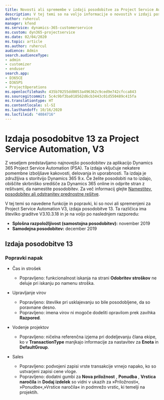 ```yaml
---
title: Novosti ali spremembe v izdaji posodobitve za Project Service Automation 13, V3
description: V tej temi so na voljo informacije o novostih v izdaji posodobitve za Project Service Automation 13, V3.
author: ruhercul
manager: kfend
ms.service: dynamics-365-customerservice
ms.custom: dyn365-projectservice
ms.date: 02/04/2020
ms.topic: article
ms.author: ruhercul
audience: Admin
search.audienceType:
- admin
- customizer
- enduser
search.app:
- D365CE
- D365PS
- ProjectOperations
ms.openlocfilehash: 435b70255dd0053a496362c9ced9e742cfcca843
ms.sourcegitcommit: 5c4c9bf3ba018562d6cb3443c01d550489c415fa
ms.translationtype: HT
ms.contentlocale: sl-SI
ms.lasthandoff: 10/16/2020
ms.locfileid: "4084716"
---
```

# <a name="project-service-automation-update-release-13-v3"></a>Izdaja posodobitve 13 za Project Service Automation, V3
Z veseljem predstavljamo najnovejšo posodobitev za aplikacijo Dynamics 365 Project Service Automation (PSA). Ta izdaja vključuje nekatere pomembne izboljšave kakovosti, delovanja in uporabnosti. Ta izdaja je združljiva s storitvijo Dynamics 365 9.x. Če želite posodobiti na to izdajo, obiščite skrbniško središče za Dynamics 365 online in odprite stran z rešitvami, da namestite posodobitev. Za več informacij glejte [Namestitev, posodobitev ali odstranitev prednostne rešitve](https://docs.microsoft.com/power-platform/admin/install-remove-preferred-solution).

V tej temi so navedene funkcije in popravki, ki so novi ali spremenjeni za Project Service Automation V3, izdaja posodobitve 13. Ta različica ima številko graditve V3.10.3.18 in je na voljo po naslednjem razporedu:

- **Splošna razpoložljivost (samostojna posodobitev):** november 2019
- **Samodejna posodobitev:** december 2019


## <a name="update-release-13"></a>Izdaja posodobitve 13 

### <a name="bug-fixes"></a>Popravki napak

- Čas in strošek

     - Popravljeno: funkcionalnost iskanja na strani **Odobritev stroškov** ne deluje pri iskanju po namenu stroška.

- Upravljanje virov

     - Popravljeno: številke pri usklajevanju so bile posodobljene, da so poravnane desno.
     - Popravljeno: imena virov ni mogoče dodeliti opravilom prek zavihka **Razpored**.

- Vodenje projektov

     - Popravljeno: ničelna referenčna izjema pri dodeljevanju člana ekipe, ko v **TransactionType** manjkajo informacije za nastavitev za **Enota** in **DefaultGroup**.

- Sales

     - Popravljeno: podvojeni zapisi vrste transakcije vrnejo napako, ko so ustvarjeni zapisi cene vloge.
     - Popravljeno: dodatni gumbi za **Nova priložnost** , **Ponudba** , **Vrstica naročila** in **Dodaj izdelek** so vidni v ukazih za »Priložnosti«, »Ponudbe«,»Vrstice naročila« in podmrežo vrstic, ki temelji na projektih.


